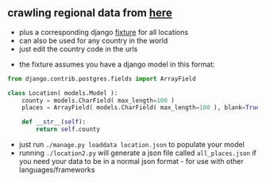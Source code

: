 ## crawling regional data from [here](http://fallingrain.com)
- plus a corresponding django [fixture](https://github.com/MercurialMune/crawling-regional-location-data-from-fallingrain.com/blob/master/location.json) for all locations
- can also be used for any country in the world
- just edit the country code in the urls

* the fixture assumes you have a django model in this format:
```python
from django.contrib.postgres.fields import ArrayField

class Location( models.Model ):
    county = models.CharField( max_length=100 )
    places = ArrayField( models.CharField( max_length=100 ), blank=True )

    def __str__(self):
        return self.county
```

* just run ```./manage.py loaddata location.json``` to populate your model
* running ```./location2.py``` will generate a json file called ```all_places.json``` if you need your data to be in a normal json format - for use with other languages/frameworks





